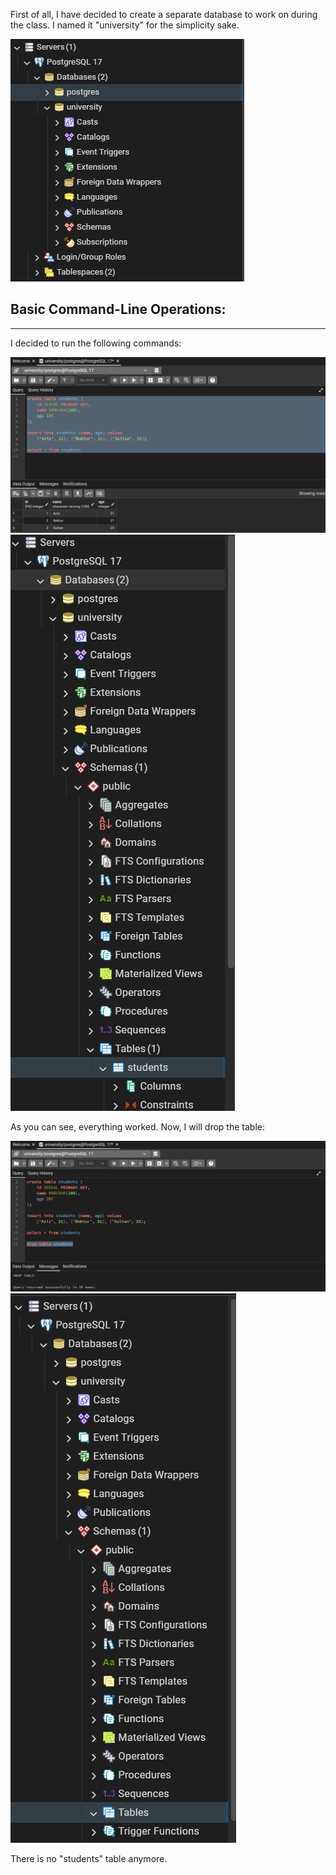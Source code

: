 First of all, I have decided to create a separate database to work on during the class. I named it "university" for the simplicity sake.

![](attachment/023f90400087e3f0695fd1ff277a9120.png)

## Basic Command-Line Operations:
---
I decided to run the following commands:

![](attachment/3b755571973c62c7e3ef062ead102793.png)
![](attachment/ccba2d032faf2b9903c65c3b4cf4ec5b.png)

As you can see, everything worked. Now, I will drop the table:

![](attachment/96d4b10a615e57026d0aa2e94df0e7eb.png)
![](attachment/36625dda37e543d132895ee81f4ab268.png)

There is no "students" table anymore.
